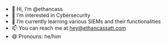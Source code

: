 - 👋 Hi, I’m @ethancass
- 👀 I’m interested in Cybersecurity
- 🌱 I’m currently learning various SIEMs and their functionalities
- 📫 You can reach me at hey@ethancassatt.com
- 😄 Pronouns: he/him

<!---
ethancass/ethancass is a ✨ special ✨ repository because its `README.md` (this file) appears on your GitHub profile.
You can click the Preview link to take a look at your changes.
--->
